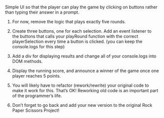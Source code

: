 Simple UI so that the player can play the game by clicking on buttons rather than typing their answer in a prompt.

1. For now, remove the logic that plays exactly five rounds.

2. Create three buttons, one for each selection. Add an event listener to the buttons that calls your playRound function with the correct playerSelection every time a button is clicked. (you can keep the console.logs for this step)

3. Add a div for displaying results and change all of your console.logs into DOM methods.

4. Display the running score, and announce a winner of the game once one player reaches 5 points.

5. You will likely have to refactor (rework/rewrite) your original code to make it work for this. That’s OK! Reworking old code is an important part of the programmer’s life.

6. Don’t forget to go back and add your new version to the original Rock Paper Scissors Project!